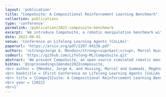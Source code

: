 ```yaml
---
layout: 'publication'
title: "CompoSuite: A Compositional Reinforcement Learning Benchmark"
collection: publications
type: 'conference'
permalink: /publication/2022-composuite-benchmark
excerpt: 'We introduce CompoSuite, a robotic manipulation benchmark with hundreds of tasks for evaluating the functional compositionality of RL algorithms.'
date: 2022-08-01
venue: 'Conference on Lifelong Learning Agents (CoLLAs)'
paperurl: 'https://arxiv.org/pdf/2207.04136.pdf'
authors: '<strong>Jorge A. Mendez</strong><sup>&ast;</sup>, Marcel Hussing<sup>&ast;</sup>, Meghna Gummadi, <a href="https://seas.upenn.edu/~eeaton/">Eric Eaton</a>'
codeurl: 'https://github.com/Lifelong-ML/CompoSuite.git'
abstract: 'We present CompoSuite, an open-source simulated robotic manipulation benchmark for compositional multi-task reinforcement learning (RL). Each CompoSuite task requires a particular _robot_ arm to manipulate one individual _object_ to achieve a task _objective_ while avoiding an _obstacle_. This compositional definition of the tasks endows CompoSuite with two remarkable properties. First, varying the robot/object/objective/obstacle elements leads to hundreds of RL tasks, each of which requires a meaningfully different behavior. Second, RL approaches can be evaluated specifically for their ability to learn the compositional structure of the tasks. This latter capability to functionally decompose problems would enable intelligent agents to identify and exploit commonalities between learning tasks to handle large varieties of highly diverse problems. We benchmark existing single-task, multi-task, and compositional learning algorithms on various training settings, and assess their capability to compositionally generalize to unseen tasks. Our evaluation exposes the shortcomings of existing RL approaches with respect to compositionality and opens new avenues for investigation.'
bibtex: '@inproceedings{mendez2022composuite,
<br> author = {Mendez, Jorge A. and Hussing, Marcel and Gummadi, Meghna and Eaton, Eric},
<br> booktitle = {First Conference on Lifelong Learning Agents (CoLLAs-22)},
<br> title = {Compo{S}uite: A Compositional Reinforcement Learning Benchmark},
<br> year = {2022}
<br>}'
---
```

